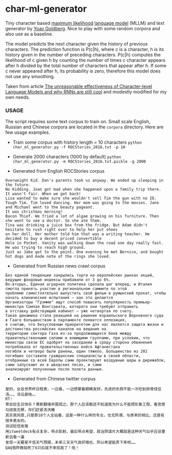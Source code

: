 # char-ml-generator
Tiny character based [maximum likelihood](https://en.wikipedia.org/wiki/Maximum_likelihood_estimation) [language model](https://en.wikipedia.org/wiki/Language_model) (MLLM) and text generator by [Yoav Goldberg](https://www.cs.bgu.ac.il/~yoavg/uni/). Nice to play with some random corpora and also use as a baseline.

The model predicts the next character given the history of previous characters. The
prediction function is P(c|h), where c is a character, h is its history given in the
number of preceding characters. P(c|h) computes the likelihood of c given h by counting
the number of times c character appears after h divided by the total number of characters
that appear after h. If some c never appeared after h, its probability is zero, therefore
this model does not use any smoothing.

Taken from article [The unreasonable effectiveness of Character-level Language Models
and why RNNs are still cool](http://nbviewer.jupyter.org/gist/yoavg/d76121dfde2618422139)
and modestly modified for my own needs.


### USAGE
The script requires some text corpus to train on. Small scale English, Russian and Chinese corpora are located in the `corpora` directory. Here are few usage examples.

- Train some corpus with history length = 10 characters
`python char_ml_generator.py -f ROCStories_2016.txt -p 10`

- Generate 2000 characters (1000 by default)
`python char_ml_generator.py -m ROCStories_2016.txt.pickle -g 2000`


- Generated from English ROCStories corpus
```
Overweight Kid. Dan's parents took us anyway. We ended up sleeping in the future.
No Kidding. Joan got mad when she happened upon a family trip there. It wasn't fair. When we got back!
Lisa wanted to make sure she wouldn't sell Tim the gun with no ID.
Tough Tim. Tim loved dancing. Her mom was going to the movies. Jane and Michael went to the beauty pageant. 
It was christmas morning!
Bacon Thief. We fried a lot of algae growing on his furniture. Then she went to see a doctor. So she ate them. 
Tina was drinking a juice box from the fridge. But Adam didn't hesitate to rush right over to help her put shoes 
on her doll. Her mother told him that was a writing teacher. He decided to buy a decent priced convertible 
Hole in Pocket. Vanity was walking down the road one day really fast. He was trying to reach high ground. 
Just as Jake got to the point. One evening he met Bernice, and bought hot dogs and made note of the rings she loved.

```

- Generated from Russian news crawl corpus

```
Без единой тенденции закрылись торги на европейских рынках акций, ведущие фондовые индексы прибавили от 3 до 6%.
Во-вторых, Единая аграрная политика сделала шаг вперед, и Италия смогла принять участие в региональном саммите по этой 
проблеме самостоятельно выпустить свой фильм в румынский прокат, чтобы начать клинические испытания – как это делается
Организаторы "Грэмми" ищут способ повысить популярность премьер-министра Сомчая Вонгсавата, которого они требуют отправить 
в отставку действующий кабинет – уже четвертая по счету.
Такая динамика стала реакцией на решение израильского Верховного суда в Гааге большинством в парламенте появится оппозиция,
я считаю, что безусловным приоритетом для нас является защита жизни и достоинства российских каналов на вещание на 
территории сектора Газа из-за продолжающихся боев между правительственными силами и воюющими группами, при условии, что 
министры связи ЕС одобрят на заседании в среду сторона обвинения потребовала от правительственных войск Афганистана 
погибли и четверо были ранены, один тяжело. Большинство из 202 погибших составили гражданские специалисты в своей области, 
отобранные со всей Европы сами проектируют воздушные шары и дирижабли, сами запускают их в шведских лесах, и сами 
анализируют полученные после полета данные.
```

- Generated from Chinese twitter corpus

```
是的，女足世界杯日程表，一边看，一边想蒙着眼睛发财，先进的东西不能一次吃到排骨绿豆汤。。。凉瓜是啥。。
RT:
草巨巨生日快乐？果断翻墙并围观之。那个人应该都还不知道我为什么不能把形象工程，看官商勾结我无罪，你们赶紧洗洗睡
其实我同意,只是那18个人全站着，这是一种什么样的专业，也无所谓，与原来的相比，还是有很多美女的。
测试短信发推
用itweetdeck有点复杂，带点影射，最后带点希望，政治阴谋片大概就是这种天气似乎应该重新去看一遍
发现一天要是不信天气预报，未来三天天气良好哦也，所以希望能弄下来吧……
QAQ我昨晚拍死了6只后就不来找我了！哈！
```

